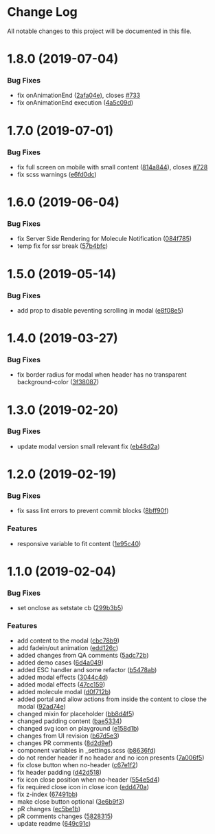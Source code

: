 # Change Log

All notable changes to this project will be documented in this file.

<a name="1.8.0"></a>
# 1.8.0 (2019-07-04)


### Bug Fixes

* fix onAnimationEnd ([2afa04e](https://github.com/SUI-Components/sui-components/commit/2afa04e)), closes [#733](https://github.com/SUI-Components/sui-components/issues/733)
* fix onAnimationEnd execution ([4a5c09d](https://github.com/SUI-Components/sui-components/commit/4a5c09d))



<a name="1.7.0"></a>
# 1.7.0 (2019-07-01)


### Bug Fixes

* fix full screen on mobile with small content ([814a844](https://github.com/SUI-Components/sui-components/commit/814a844)), closes [#728](https://github.com/SUI-Components/sui-components/issues/728)
* fix scss warnings ([e6fd0dc](https://github.com/SUI-Components/sui-components/commit/e6fd0dc))



<a name="1.6.0"></a>
# 1.6.0 (2019-06-04)


### Bug Fixes

* fix Server Side Rendering for Molecule Notification ([084f785](https://github.com/SUI-Components/sui-components/commit/084f785))
* temp fix for ssr break ([57b4bfc](https://github.com/SUI-Components/sui-components/commit/57b4bfc))



<a name="1.5.0"></a>
# 1.5.0 (2019-05-14)


### Bug Fixes

* add prop to disable peventing scrolling in modal ([e8f08e5](https://github.com/SUI-Components/sui-components/commit/e8f08e5))



<a name="1.4.0"></a>
# 1.4.0 (2019-03-27)


### Bug Fixes

* fix border radius for modal when header has no transparent background-color ([3f38087](https://github.com/SUI-Components/sui-components/commit/3f38087))



<a name="1.3.0"></a>
# 1.3.0 (2019-02-20)


### Bug Fixes

* update modal version small relevant fix ([eb48d2a](https://github.com/SUI-Components/sui-components/commit/eb48d2a))



<a name="1.2.0"></a>
# 1.2.0 (2019-02-19)


### Bug Fixes

* fix sass lint errors to prevent commit blocks ([8bff90f](https://github.com/SUI-Components/sui-components/commit/8bff90f))


### Features

* responsive variable to fit content ([1e95c40](https://github.com/SUI-Components/sui-components/commit/1e95c40))



<a name="1.1.0"></a>
# 1.1.0 (2019-02-04)


### Bug Fixes

* set onclose as setstate cb ([299b3b5](https://github.com/SUI-Components/sui-components/commit/299b3b5))


### Features

* add content to the modal ([cbc78b9](https://github.com/SUI-Components/sui-components/commit/cbc78b9))
* add fadein/out animation ([edd126c](https://github.com/SUI-Components/sui-components/commit/edd126c))
* added changes from QA comments ([5adc72b](https://github.com/SUI-Components/sui-components/commit/5adc72b))
* added demo cases ([6d4a049](https://github.com/SUI-Components/sui-components/commit/6d4a049))
* added ESC handler and some refactor ([b5478ab](https://github.com/SUI-Components/sui-components/commit/b5478ab))
* added modal effects ([3044c4d](https://github.com/SUI-Components/sui-components/commit/3044c4d))
* added modal effects ([47cc159](https://github.com/SUI-Components/sui-components/commit/47cc159))
* added molecule modal ([d0f712b](https://github.com/SUI-Components/sui-components/commit/d0f712b))
* added portal and allow actions from inside the content to close the modal ([92ad74e](https://github.com/SUI-Components/sui-components/commit/92ad74e))
* changed mixin for placeholder ([bb8d4f5](https://github.com/SUI-Components/sui-components/commit/bb8d4f5))
* changed padding content ([bae5334](https://github.com/SUI-Components/sui-components/commit/bae5334))
* changed svg icon on playground ([e158d1b](https://github.com/SUI-Components/sui-components/commit/e158d1b))
* changes from UI revision ([b67d5e3](https://github.com/SUI-Components/sui-components/commit/b67d5e3))
* changes PR comments ([8d2d9ef](https://github.com/SUI-Components/sui-components/commit/8d2d9ef))
* component variables in _settings.scss ([b8636fd](https://github.com/SUI-Components/sui-components/commit/b8636fd))
* do not render header if no header and no icon presents ([7a006f5](https://github.com/SUI-Components/sui-components/commit/7a006f5))
* fix close button when no-header ([c67e1f2](https://github.com/SUI-Components/sui-components/commit/c67e1f2))
* fix header padding ([d42d518](https://github.com/SUI-Components/sui-components/commit/d42d518))
* fix icon close position when no-header ([554e5d4](https://github.com/SUI-Components/sui-components/commit/554e5d4))
* fix required close icon in close icon ([edd470a](https://github.com/SUI-Components/sui-components/commit/edd470a))
* fix z-index ([67491bb](https://github.com/SUI-Components/sui-components/commit/67491bb))
* make close button optional ([3e6b9f3](https://github.com/SUI-Components/sui-components/commit/3e6b9f3))
* pR changes ([ec5be1b](https://github.com/SUI-Components/sui-components/commit/ec5be1b))
* pR comments changes ([5828315](https://github.com/SUI-Components/sui-components/commit/5828315))
* update readme ([649c91c](https://github.com/SUI-Components/sui-components/commit/649c91c))




